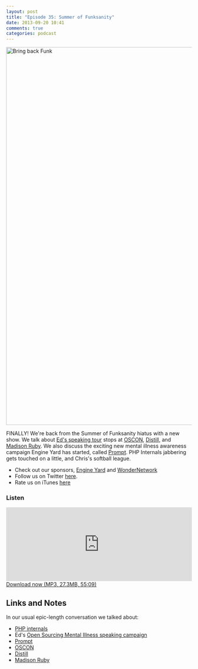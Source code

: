 ```yaml
---
layout: post
title: "Episode 35: Summer of Funksanity"
date: 2013-09-20 10:41
comments: true
categories: podcast
---
```


<a href="http://www.flickr.com/photos/jasonjkong/5129665077/" title="Bring back Funk by jasonjkong, on Flickr"><img src="http://farm5.staticflickr.com/4071/5129665077_6e9cf66d8f_b.jpg" width="682" height="1024" alt="Bring back Funk"></a>

FINALLY! We're back from the Summer of Funksanity hiatus with a new show. We talk about [Ed's speaking tour](http://funkatron.com/osmi) stops at [OSCON](http://oscon.org), [Distill](https://distill.engineyard.com/), and [Madison Ruby](http://madisonruby.org/). We also discuss the exciting new mental illness awareness campaign Engine Yard has started, called [Prompt](http://prompt.engineyard.com). PHP Internals jabbering gets touched on a little, and Chris's softball league.

* Check out our sponsors, [Engine Yard](http://www.engineyard.com/) and [WonderNetwork](https://wondernetwork.com/)
* Follow us on Twitter [here](https://twitter.com/dev_hell).
* Rate us on iTunes [here](http://itunes.apple.com/us/podcast/dev-hell/id489840699)

### Listen

<iframe frameborder='0' height='200px' scrolling='no' seamless src='https://embed.simplecast.com/35295?color=f5f5f5' width='100%'></iframe>
<a href="http://audio.simplecast.com/35295.mp3" rel="enclosure">Download now (MP3, 27.3MB, 55:09)</a>

## Links and Notes

In our usual epic-length conversation we talked about:

* [PHP internals](http://news.php.net/php.internals)
* Ed's [Open Sourcing Mental Illness speaking campaign](http://funkatron.com/osmi)
* [Prompt](http://prompt.engineyard.com)
* [OSCON](http://oscon.org)
* [Distill](https://distill.engineyard.com/)
* [Madison Ruby](http://madisonruby.org/)